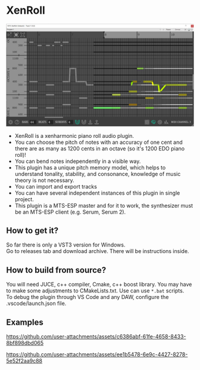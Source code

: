 # XenRoll
![alt text](preview.png)
* XenRoll is a xenharmonic piano roll audio plugin.  
* You can choose the pitch of notes with an accuracy of one cent and there are as many as 1200 cents in an octave (so it's 1200 EDO piano roll)! 
* You can bend notes independently in a visible way.  
* This plugin has a unique pitch memory model, which helps to understand tonality, stability, and consonance, knowledge of music theory is not necessary.  
* You can import and export tracks
* You can have several independent instances of this plugin in single project.
* This plugin is a MTS-ESP master and for it to work, the synthesizer must be an MTS-ESP client (e.g. Serum, Serum 2).

## How to get it?
So far there is only a VST3 version for Windows.  
Go to releases tab and download archive. There will be instructions inside.

## How to build from source?
You will need JUCE, c++ compiler, Cmake, c++ boost library. You may have to make some adjustments to CMakeLists.txt. Use can use `*.bat` scripts.  
To debug the plugin through VS Code and any DAW, configure the .vscode/launch.json file.

## Examples


https://github.com/user-attachments/assets/c6386abf-61fe-4658-8433-8bf898dbd065



https://github.com/user-attachments/assets/ee1b5478-6e9c-4427-8278-5e52f2aa9c88

